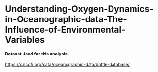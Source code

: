 # Understanding-Oxygen-Dynamics-in-Oceanographic-data-The-Influence-of-Environmental-Variables

#### Dataset Used for this analysis #####

https://calcofi.org/data/oceanographic-data/bottle-database/
